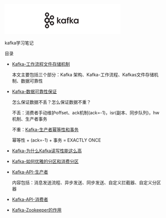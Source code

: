 ![](images/kafka.png)

kafka学习笔记

目录

- [Kafka-工作流程文件存储机制](/Kafka/Kafka-工作流程文件存储机制/)

  本文主要包括三个部分：Kafka 架构、Kafka-工作流程、Kafkas文件存储机制、数据可靠性

- [Kafka-数据可靠性保证](/Kafka/Kafka-数据可靠性保证/)
  
  怎么保证数据不丢？怎么保证数据不重？

  不丢：消费者手动维护offset、ack机制(ack=-1)，isr(副本、同步队列)，hw机制、生产者事务

  不重：[Kafka-生产者幂等性和事务](/Kafka/Kafka-数据可靠性保证/如何保证数据不重-幂等性和事务/)  

  幂等性 + (ack=-1) + 事务 = EXACTLY ONCE

- [Kafka-为什么Kafka读写性能这么高](/Kafka/Kafka-为什么Kafka读写性能这么高/)

- [Kafka-如何优雅的分区和消费分区](/Kafka/Kafka-如何优雅的分区和消费分区/)

- [Kafka-API-生产者](/Kafka/Kafka-API-生产者/)

  内容包括：消息发送流程、异步发送、同步发送、自定义拦截器、自定义分区器
  
- [Kafka-API-消费者](/Kafka/Kafka-API-消费者/)

- [Kafka-Zookeeper的作用](/Kafka/Kafka-Zookeeper的作用/)

